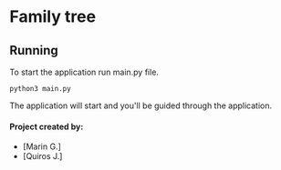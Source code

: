 # Family tree

## Running

To start the application run main.py file.

```python3 main.py```

The application will start and you'll be guided through the application.


#### Project created by:
- [Marin G.]
- [Quiros J.]